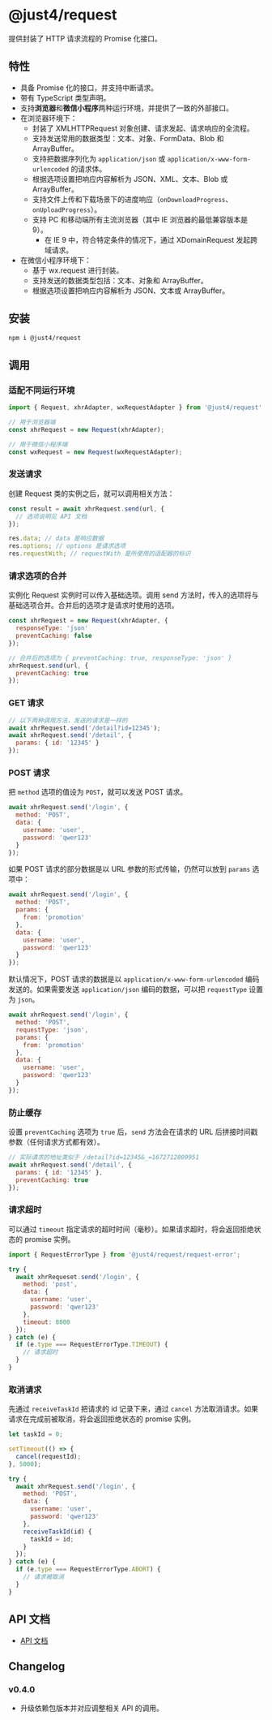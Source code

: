 # @just4/request

提供封装了 HTTP 请求流程的 Promise 化接口。

## 特性

- 具备 Promise 化的接口，并支持中断请求。
- 带有 TypeScript 类型声明。
- 支持**浏览器**和**微信小程序**两种运行环境，并提供了一致的外部接口。
- 在浏览器环境下：
  - 封装了 XMLHTTPRequest 对象创建、请求发起、请求响应的全流程。
  - 支持发送常用的数据类型：文本、对象、FormData、Blob 和 ArrayBuffer。
  - 支持把数据序列化为 `application/json` 或 `application/x-www-form-urlencoded` 的请求体。
  - 根据选项设置把响应内容解析为 JSON、XML、文本、Blob 或 ArrayBuffer。
  - 支持文件上传和下载场景下的进度响应（`onDownloadProgress`、`onUploadProgress`）。
  - 支持 PC 和移动端所有主流浏览器（其中 IE 浏览器的最低兼容版本是 9）。
    - 在 IE 9 中，符合特定条件的情况下，通过 XDomainRequest 发起跨域请求。
- 在微信小程序环境下：
  - 基于 wx.request 进行封装。
  - 支持发送的数据类型包括：文本、对象和 ArrayBuffer。
  - 根据选项设置把响应内容解析为 JSON、文本或 ArrayBuffer。

## 安装

```bash
npm i @just4/request
```

## 调用

### 适配不同运行环境

```javascript
import { Request, xhrAdapter, wxRequestAdapter } from '@just4/request';

// 用于浏览器端
const xhrRequest = new Request(xhrAdapter);

// 用于微信小程序端
const wxRequest = new Request(wxRequestAdapter);
```

### 发送请求

创建 Request 类的实例之后，就可以调用相关方法：

```javascript
const result = await xhrRequest.send(url, {
  // 选项说明见 API 文档
});

res.data; // data 是响应数据
res.options; // options 是请求选项
res.requestWith; // requestWith 是所使用的适配器的标识
```

### 请求选项的合并

实例化 Request 实例时可以传入基础选项。调用 send 方法时，传入的选项将与基础选项合并。合并后的选项才是请求时使用的选项。

```javascript
const xhrRequest = new Request(xhrAdapter, {
  responseType: 'json'
  preventCaching: false
});

// 合并后的选项为 { preventCaching: true, responseType: 'json' }
xhrRequest.send(url, {
  preventCaching: true
});
```

### GET 请求

```javascript
// 以下两种调用方法，发送的请求是一样的
await xhrRequest.send('/detail?id=12345');
await xhrRequest.send('/detail', {
  params: { id: '12345' }
});
```

### POST 请求

把 `method` 选项的值设为 `POST`，就可以发送 POST 请求。

```javascript
await xhrRequest.send('/login', {
  method: 'POST',
  data: {
    username: 'user',
    password: 'qwer123'
  }
});
```

如果 POST 请求的部分数据是以 URL 参数的形式传输，仍然可以放到 `params` 选项中：

```javascript
await xhrRequest.send('/login', {
  method: 'POST',
  params: {
    from: 'promotion'
  },
  data: {
    username: 'user',
    password: 'qwer123'
  }
});
```

默认情况下，POST 请求的数据是以 `application/x-www-form-urlencoded` 编码发送的。如果需要发送 `application/json` 编码的数据，可以把 `requestType` 设置为 `json`。

```javascript
await xhrRequest.send('/login', {
  method: 'POST',
  requestType: 'json',
  params: {
    from: 'promotion'
  },
  data: {
    username: 'user',
    password: 'qwer123'
  }
});
```

### 防止缓存

设置 `preventCaching` 选项为 `true` 后，`send` 方法会在请求的 URL 后拼接时间戳参数（任何请求方式都有效）。

```javascript
// 实际请求的地址类似于 /detail?id=12345&_=1672712809951
await xhrRequest.send('/detail', {
  params: { id: '12345' },
  preventCaching: true
});
```

### 请求超时

可以通过 `timeout` 指定请求的超时时间（毫秒）。如果请求超时，将会返回拒绝状态的 promise 实例。

```javascript
import { RequestErrorType } from '@just4/request/request-error';

try {
  await xhrRequeset.send('/login', {
    method: 'post',
    data: {
      username: 'user',
      password: 'qwer123'
    },
    timeout: 8000
  });
} catch (e) {
  if (e.type === RequestErrorType.TIMEOUT) {
    // 请求超时
  }
}
```

### 取消请求

先通过 `receiveTaskId` 把请求的 id 记录下来，通过 `cancel` 方法取消请求。如果请求在完成前被取消，将会返回拒绝状态的 promise 实例。

```javascript
let taskId = 0;

setTimeout(() => {
  cancel(requestId);
}, 5000);

try {
  await xhrRequest.send('/login', {
    method: 'POST',
    data: {
      username: 'user',
      password: 'qwer123'
    },
    receiveTaskId(id) {
      taskId = id;
    }
  });
} catch (e) {
  if (e.type === RequestErrorType.ABORT) {
    // 请求被取消
  }
}
```

## API 文档

- [API 文档](https://heeroluo.github.io/just4/request/index.html)

## Changelog

### v0.4.0

- 升级依赖包版本并对应调整相关 API 的调用。
